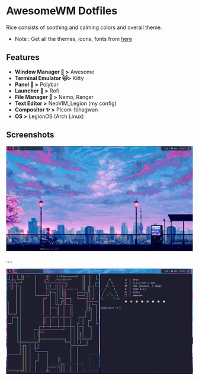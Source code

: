 
# AwesomeWM Dotfiles

Rice consists of soothing and calming colors and overall theme.

- Note : Get all the themes, icons, fonts from  [here](https://www.github.com/dxg4268/legion_files)


## Features

- **Window Manager 🎨 >** Awesome
- **Terminal Emulator 🐱>** Kitty
- **Panel 🍧 >** Polybar
- **Launcher 🚀 >** Rofi
- **File Manager 📂 >** Nemo, Ranger
- **Text Editor >** NeoVIM_Legion (my config)
- **Compositor ✨ >** Picom-Ibhagwan
- **OS >** LegionOS (Arch Linux)


## Screenshots

![App Screenshot](https://raw.githubusercontent.com/dxg4268/Awesome-Dots/64d0160402bba08946cee03a82df301899f5ee4e/screenshots/003.png)

....

![App Screenshot](https://raw.githubusercontent.com/dxg4268/Awesome-Dots/main/screenshots/002.png)

